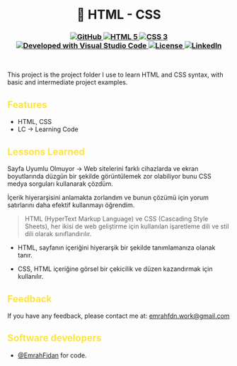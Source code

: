 
<h1 align="center">
<br>
🎨 HTML - CSS 
</h1>

<h3 align="center">
  <a class="header-badge" target="_blank" href="https://github.com/EmrahFidan">
    <img alt="GitHub" src="https://img.shields.io/badge/GitHub-white.svg?logo=github&style=social"/>
  </a>
  <a href="https://www.w3.org/TR/html52/" target="_blank">
  <img alt="HTML 5" src="https://img.shields.io/badge/HTML-5-orangered.svg"/>
</a>
<a href="https://www.w3.org/Style/CSS/" target="_blank">
  <img alt="CSS 3" src="https://img.shields.io/badge/CSS-3-darkblue.svg"/>
</a>
<a href="https://code.visualstudio.com/" target="_blank">
  <img alt="Developed with Visual Studio Code" src="https://img.shields.io/badge/Developed%20with-Visual%20Studio%20Code-purple"/>
</a>
  <a class="header-badge" target="_blank" href="https://github.com/EmrahFidan/HTML_CSS_basic/blob/main/LICENSE">
    <img alt="License" src="https://img.shields.io/github/license/PritamSarbajna/tourism-website?color=darkred"/>
  </a>
  <a class="header-badge" target="_blank" href="https://www.linkedin.com/in/emrah-fidann/" >
    <img alt="LinkedIn" src="https://img.shields.io/badge/LinkedIn-blue.svg?logo=linkedin&style=social"/>
  </a>
</h3>
<br>



This project is the project folder I use to learn HTML and CSS syntax, with basic and intermediate project examples.


<h2 style="color: #fee440;"> Features </h1>

- HTML, CSS 
- LC -> Learning Code 


<h2 style="color: #fee440;"> Lessons Learned </h1>

Sayfa Uyumlu Olmuyor -> Web sitelerini farklı cihazlarda ve ekran boyutlarında düzgün bir şekilde görüntülemek zor olabiliyor bunu CSS medya sorguları kullanarak çözdüm. 

İçerik hiyerarşisini anlamakta zorlandım ve bunun çözümü için yorum satırlarını daha efektif kullanmayı öğrendim. 

 > HTML (HyperText Markup Language) ve CSS (Cascading Style Sheets), her ikisi de web geliştirme için kullanılan işaretleme dili ve stil dili olarak sınıflandırılır.

- HTML, sayfanın içeriğini hiyerarşik bir şekilde tanımlamanıza olanak tanır. 

- CSS, HTML içeriğine görsel bir çekicilik ve düzen kazandırmak için kullanılır. 

<h2 style="color: #fee440;"> Feedback </h1>

If you have any feedback, please contact me at: emrahfdn.work@gmail.com


<h2 style="color: #fee440;"> Software developers </h1>

- [@EmrahFidan](https://github.com/EmrahFidan)  for code.

  
